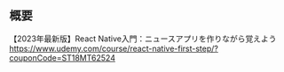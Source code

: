## 概要
【2023年最新版】React Native入門：ニュースアプリを作りながら覚えよう
https://www.udemy.com/course/react-native-first-step/?couponCode=ST18MT62524
